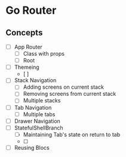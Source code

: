 # Go Router


## Concepts
- [ ] App Router
  - [ ] Class with props
  - [ ] Root
- [ ] Themeing
  - [ ] 
- [ ] Stack Navigation
  - [ ] Adding screens on current stack
  - [ ] Removing screens from current stack
  - [ ] Multiple stacks
- [ ] Tab Navigation
  - [ ] Multiple tabs

- [ ] Drawer Navigation
- [ ] StatefulShellBranch
  - [ ] Maintaining Tab's state on return to tab
  - [ ]

- [ ] Reusing Blocs
